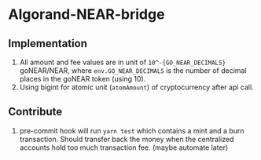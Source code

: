 # Algorand-NEAR-bridge

## Implementation

1. All amount and fee values are in unit of `10^-{GO_NEAR_DECIMALS}` goNEAR/NEAR, where `env.GO_NEAR_DECIMALS` is the number of decimal places in the goNEAR token (using 10).
2. Using bigint for atomic unit (`atomAmount`) of cryptocurrency after api call.

## Contribute

1. pre-commit hook will run `yarn test` which contains a mint and a burn transaction. Should transfer back the money when the centralized accounts hold too much transaction fee. (maybe automate later)
